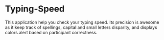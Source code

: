 # Typing-Speed
This application help you check your typing speed. Its precision is awesome as it keep track of spellings, capital and small letters disparity, and displays colors alert based on participant correctness. 
